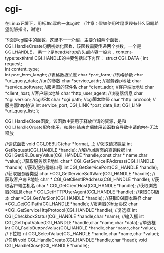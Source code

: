 # cgi-
在Linux环境下，用标准c写的一套cgi库
（注意：假如使用过程发现有什么问题希望能够指出，谢谢）

下面是cgi库中的函数，这里不一一介绍，主要介绍两个函数，
CGI_HandleCreate句柄初始化函数，该函数需要传递两个参数，一个是CGI_HANDLE，
另一个是head为http的头部内容一般为：content-type:text/html
CGI_HANDLE的主要包括以下内容：
struct CGI_DATA
{
    int request;                
    int content_type;           
    int port_form_lenght;       //表格数据长度
    char *port_form;            //表格参数
    char *url_query_data;       //url的参数
    char *service_addr;         //服务器ip地址
    char *service_software;     //服务器的软件名
    char *client_addr;          //客户端ip地址
    char *client_host;          //客户端ip地址
    char *http_user_agent;      //浏览器信息
    char *cgi_version;          //cgi版本
    char *cgi_path;             //cgi脚本路径
    char *http_protocol;        //服务器http协议
    int service_port;
    CGI_LINK *post_data_list;
    CGI_LINK *url_query_list;
};

CGI_HandleClose函数，该函数主要用于释放申请的资源，是和CGI_HandleCreate配套使用，如果在结束之后使用该函数会导致申请的内存无法释放

//调试函数
void CGI_DEBUG(char *format,...);
//获取请求类型
int GetRequest(CGI_HANDLE *handle);
//解析url后面的查询数据
int CGI_GetURLQueryValue(CGI_HANDLE *handle,const char * name,char *value);
//获取服务器IP地址
char * CGI_GetServiceIPAddress(CGI_HANDLE *handle);
//获取服务器端口号
int CGI_GetServicePort(CGI_HANDLE *handle);
//获取服务器类型
char *CGI_GetServiceSoftWare(CGI_HANDLE *handle);
//获取客户端IP地址
char * CGI_GetClientIPAddress(CGI_HANDLE *handle);
//获取客户端主机名
char * CGI_GetClientHost(CGI_HANDLE *handle);
//获取浏览器的信息
char * CGI_GetHTTPUserAgent(CGI_HANDLE *handle);
//获取CGI版本
char *CGI_GetVerSion(CGI_HANDLE *handle);
//获取CGI脚本路径
char *CGI_GetCGIPath(CGI_HANDLE *handle);
//服务器的http协议
char *CGI_GetServiceHttpProtocol(CGI_HANDLE *handle);
//复选框
int CGI_CheckboxStatus(CGI_HANDLE *handle,char *name);
//输入框
int CGI_GetInputValue(CGI_HANDLE *handle,char *name,char *data);
//单选框
int CGI_RadioButtonsValue(CGI_HANDLE *handle,char *name,char *value);
//下拉框
int CGI_SelectValue(CGI_HANDLE *handle,char *name,char *value);
//句柄
void CGI_HandleCreate(CGI_HANDLE *handle,char *head);
void CGI_HandleClose(CGI_HANDLE *handle);

